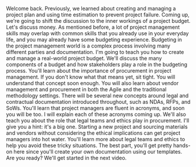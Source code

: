 Welcome back. Previously, we learned about creating and managing a project plan
and using time estimation to prevent project failure. Coming up, we're going to
shift the discussion to the inner workings of a project budget. Let's discuss
money. As mentioned before, a lot of project management skills may overlap with
common skills that you already use in your everyday life, and you may already
have some budgeting experience. Budgeting in the project management world is a
complex process involving many different parties and documentation. I'm going to
teach you how to create and manage a real-world project budget. We'll discuss
the many components of a budget and how stakeholders play a role in the
budgeting process. You'll learn about the importance of procurement in project
management. If you don't know what that means yet, sit tight. You will
understand that concept soon enough. You will also learn about vendor management
and procurement in both the Agile and the traditional methodology settings.
There will be several new concepts around legal and contractual documentation
introduced throughout, such as NDAs, RFPs, and SoWs. You'll learn that project
managers are fluent in acronyms, and soon you will be too. I will explain each
of these acronyms coming up. We'll also teach you about the role that legal
teams and ethics play in procurement. I'll give you a hint: it's a big one.
Starting a new project and sourcing materials and vendors without considering
the ethical implications can get project managers into hot water. You'll learn
more about legal teams and ethics to help you avoid these tricky situations. The
best part, you'll get pretty hands-on here since you'll create your own
documentation using our templates. Are you ready? We'll get started in the next
video.